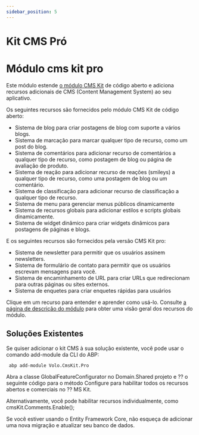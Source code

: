 ```yaml
---
sidebar_position: 5
---
```


# Kit CMS Pró

# Módulo cms kit pro
Este módulo estende [o módulo CMS Kit](https://docs.abp.io/en/abp/latest/Modules/Cms-Kit/Index "") de código aberto e adiciona recursos adicionais de CMS (Content Management System) ao seu aplicativo.

Os seguintes recursos são fornecidos pelo módulo CMS Kit de código aberto:

- Sistema de blog para criar postagens de blog com suporte a vários blogs.
- Sistema de marcação para marcar qualquer tipo de recurso, como um post do blog.
- Sistema de comentários para adicionar recurso de comentários a qualquer tipo de recurso, como postagem de blog ou página de avaliação de produto.
- Sistema de reação para adicionar recurso de reações (smileys) a qualquer tipo de recurso, como uma postagem de blog ou um comentário.
- Sistema de classificação para adicionar recurso de classificação a qualquer tipo de recurso.
- Sistema de menu para gerenciar menus públicos dinamicamente
- Sistema de recursos globais para adicionar estilos e scripts globais dinamicamente.
- Sistema de widget dinâmico para criar widgets dinâmicos para postagens de páginas e blogs.

E os seguintes recursos são fornecidos pela versão CMS Kit pro:

- Sistema de newsletter para permitir que os usuários assinem newsletters.
- Sistema de formulário de contato para permitir que os usuários escrevam mensagens para você.
- Sistema de encaminhamento de URL para criar URLs que redirecionam para outras páginas ou sites externos.
- Sistema de enquetes para criar enquetes rápidas para usuários

Clique em um recurso para entender e aprender como usá-lo. Consulte [a página de descrição do módulo](https://commercial.abp.io/modules/Volo.CmsKit.Pro "") para obter uma visão geral dos recursos do módulo.
## Soluções Existentes
Se quiser adicionar o kit CMS à sua solução existente, você pode usar o comando add-module da CLI do ABP:

     abp add-module Volo.CmsKit.Pro

Abra a classe GlobalFeatureConfigurator no Domain.Shared projeto e ⁇  o seguinte código para o método Configure para habilitar todos os recursos abertos e comerciais no ⁇  MS Kit.


Alternativamente, você pode habilitar recursos individualmente, como cmsKit.Comments.Enable();

Se você estiver usando o Entity Framework Core, não esqueça de adicionar uma nova migração e atualizar seu banco de dados.
